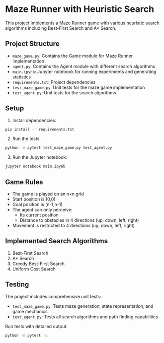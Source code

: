 # Maze Runner with Heuristic Search

This project implements a Maze Runner game with various heuristic search algorithms including Best-First Search and A* Search.

## Project Structure
- `maze_game.py`: Contains the Game module for Maze Runner implementation
- `agent.py`: Contains the Agent module with different search algorithms
- `main.ipynb`: Jupyter notebook for running experiments and generating statistics
- `requirements.txt`: Project dependencies
- `test_maze_game.py`: Unit tests for the maze game implementation
- `test_agent.py`: Unit tests for the search algorithms

## Setup
1. Install dependencies:
```bash
pip install -r requirements.txt
```

2. Run the tests:
```bash
python -m pytest test_maze_game.py test_agent.py
```

3. Run the Jupyter notebook:
```bash
jupyter notebook main.ipynb
```

## Game Rules
- The game is played on an n×n grid
- Start position is (0,0)
- Goal position is (n-1,n-1)
- The agent can only perceive:
  - Its current position
  - Distance to obstacles in 4 directions (up, down, left, right)
- Movement is restricted to 4 directions (up, down, left, right)

## Implemented Search Algorithms
1. Best-First Search
2. A* Search
3. Greedy Best-First Search
4. Uniform Cost Search

## Testing
The project includes comprehensive unit tests:
- `test_maze_game.py`: Tests maze generation, state representation, and game mechanics
- `test_agent.py`: Tests all search algorithms and path finding capabilities

Run tests with detailed output:
```bash
python -m pytest -v
